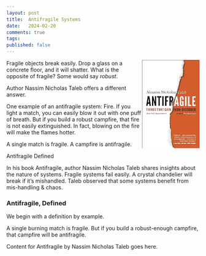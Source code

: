 ```yaml
---
layout: post
title:  Antifragile Systems
date:   2024-02-20
comments: true
tags: 
published: false
---
```


<img src="/images/antifragile.jpg" align="right" width="150" alt="Antifragile by Nassim Nicholas Taleb" title="Antifragile by Nassim Nicholas Taleb" />  

Fragile objects break easily. Drop a glass on a concrete floor, and it will shatter. What is the opposite of fragile? Some would say _robust_. 

Author Nassim Nicholas Taleb offers a different answer. 

One example of an antifragile system: Fire. If you light a match, you can easily blow it out with one puff of breath. But if you build a robust campfire, that fire is not easily extinguished. In fact, blowing on the fire will make the flames hotter.

A single match is fragile. A campfire is antifragile. 

Antifragile Defined

In his book Antifragile, author Nassim Nicholas Taleb shares insights about the nature of systems. Fragile systems fail easily. A crystal chandelier will break if it’s mishandled. Taleb observed that some systems benefit from mis-handling & chaos. 

<!--more-->

### Antifragile, Defined

We begin with a definition by example. 

A single burning match is fragile. But if you build a robust-enough campfire, that campfire will be antifragile.

Content for Antifragile by Nassim Nicholas Taleb goes here.
 
